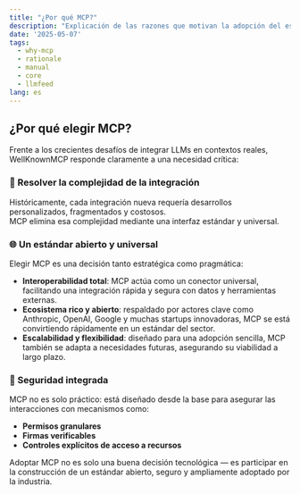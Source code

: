 ```yaml
---
title: "¿Por qué MCP?"
description: "Explicación de las razones que motivan la adopción del estándar Model Context Protocol (MCP)."
date: '2025-05-07'
tags:
  - why-mcp
  - rationale
  - manual
  - core
  - llmfeed
lang: es
---
```


## ¿Por qué elegir MCP?

Frente a los crecientes desafíos de integrar LLMs en contextos reales, WellKnownMCP responde claramente a una necesidad crítica:

### 🧩 Resolver la complejidad de la integración

Históricamente, cada integración nueva requería desarrollos personalizados, fragmentados y costosos.  
MCP elimina esa complejidad mediante una interfaz estándar y universal.

### 🌐 Un estándar abierto y universal

Elegir MCP es una decisión tanto estratégica como pragmática:

- **Interoperabilidad total**: MCP actúa como un conector universal, facilitando una integración rápida y segura con datos y herramientas externas.
- **Ecosistema rico y abierto**: respaldado por actores clave como Anthropic, OpenAI, Google y muchas startups innovadoras, MCP se está convirtiendo rápidamente en un estándar del sector.
- **Escalabilidad y flexibilidad**: diseñado para una adopción sencilla, MCP también se adapta a necesidades futuras, asegurando su viabilidad a largo plazo.

### 🔐 Seguridad integrada

MCP no es solo práctico: está diseñado desde la base para asegurar las interacciones con mecanismos como:

- **Permisos granulares**
- **Firmas verificables**
- **Controles explícitos de acceso a recursos**

Adoptar MCP no es solo una buena decisión tecnológica — es participar en la construcción de un estándar abierto, seguro y ampliamente adoptado por la industria.

